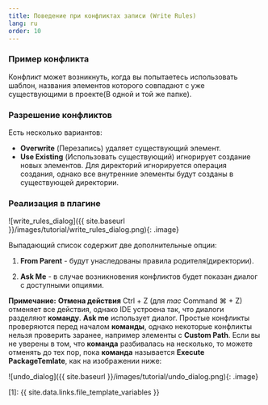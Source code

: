 ```yaml
---
title: Поведение при конфликтах записи (Write Rules)
lang: ru
order: 10
---
```


### Пример конфликта
Конфликт может возникнуть, когда вы попытаетесь использовать шаблон, названия элементов которого совпадают с уже существующими в проекте(В одной и той же папке).

### Разрешение конфликтов
Есть несколько вариантов:

* **Overwrite** (Перезапись) удаляет существующий элемент.
* **Use Existing** (Использовать существующий) игнорирует создание новых элементов. Для директорий игнорируется операция создания, однако все внутренние элементы будут созданы в существующей директории.

### Реализация в плагине

![write_rules_dialog]({{ site.baseurl }}/images/tutorial/write_rules_dialog.png){: .image}

Выпадающий список содержит две дополнительные опции:

1. **From Parent** - будут унаследованы правила родителя(директории).

2. **Ask Me** - в случае возникновения конфликтов будет показан диалог с доступными опциями.

**Примечание:** **Отмена действия** Ctrl + Z (для *mac* Command ⌘ + Z) отменяет все действия, однако IDE устроена так, что диалоги разделяют **команду**. **Ask me** использует диалог. Простые конфликты проверяются перед началом **команды**, однако некоторые конфликты нельзя  проверить заранее, например элементы с **Custom Path**.
Если вы не уверены в том, что **команда** разбивалась на несколько, то можете отменять до тех пор, пока **команда** называется **Execute PackageTemlate**, как на изображении ниже:

![undo_dialog]({{ site.baseurl }}/images/tutorial/undo_dialog.png){: .image}

[1]: {{ site.data.links.file_template_variables }}
